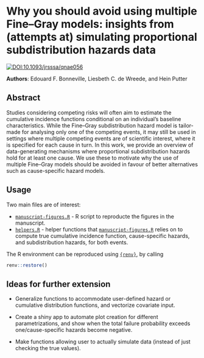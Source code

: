 
<!-- README.md is generated from README.Rmd. Please edit that file -->

# Why you should avoid using multiple Fine–Gray models: insights from (attempts at) simulating proportional subdistribution hazards data

<!-- badges: start -->

[![DOI:10.1093/jrsssa/qnae056](https://zenodo.org/badge/DOI/10.1093/jrsssa/qnae056.svg)](https://doi.org/10.1093/jrsssa/qnae056)
<!-- badges: end -->

**Authors**: Edouard F. Bonneville, Liesbeth C. de Wreede, and Hein
Putter

## Abstract

Studies considering competing risks will often aim to estimate the
cumulative incidence functions conditional on an individual’s baseline
characteristics. While the Fine–Gray subdistribution hazard model is
tailor-made for analysing only one of the competing events, it may still
be used in settings where multiple competing events are of scientific
interest, where it is specified for each cause in turn. In this work, we
provide an overview of data-generating mechanisms where proportional
subdistribution hazards hold for at least one cause. We use these to
motivate why the use of multiple Fine–Gray models should be avoided in
favour of better alternatives such as cause-specific hazard models.

## Usage

Two main files are of interest:

- [`manuscript-figures.R`](./manuscript-figures.R) - R script to
  reproducte the figures in the manuscript.
- [`helpers.R`](./helpers.R) - helper functions that
  [`manuscript-figures.R`](./manuscript-figures.R) relies on to compute
  true cumulative incidence function, cause-specific hazards, and
  subdistribution hazards, for both events.

The R environment can be reproduced using
[`{renv}`](https://github.com/rstudio/renv/), by calling

``` r
renv::restore()
```

## Ideas for further extension

- Generalize functions to accommodate user-defined hazard or cumulative
  distribution functions, and vectorize covariate input.

- Create a shiny app to automate plot creation for different
  parametrizations, and show when the total failure probability exceeds
  one/cause-specific hazards become negative.

- Make functions allowing user to actually simulate data (instead of
  just checking the true values).
